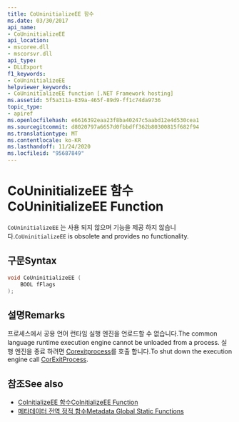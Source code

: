 ```yaml
---
title: CoUninitializeEE 함수
ms.date: 03/30/2017
api_name:
- CoUninitializeEE
api_location:
- mscoree.dll
- mscorsvr.dll
api_type:
- DLLExport
f1_keywords:
- CoUninitializeEE
helpviewer_keywords:
- CoUninitializeEE function [.NET Framework hosting]
ms.assetid: 5f5a311a-839a-465f-89d9-ff1c74da9736
topic_type:
- apiref
ms.openlocfilehash: e6616392eaa23f8ba40247c5aabd12e4d530cea1
ms.sourcegitcommit: d8020797a6657d0fbbdff362b80300815f682f94
ms.translationtype: MT
ms.contentlocale: ko-KR
ms.lasthandoff: 11/24/2020
ms.locfileid: "95687849"
---
```

# <a name="couninitializeee-function"></a><span data-ttu-id="2a276-102">CoUninitializeEE 함수</span><span class="sxs-lookup"><span data-stu-id="2a276-102">CoUninitializeEE Function</span></span>

<span data-ttu-id="2a276-103">`CoUninitializeEE` 는 사용 되지 않으며 기능을 제공 하지 않습니다.</span><span class="sxs-lookup"><span data-stu-id="2a276-103">`CoUninitializeEE` is obsolete and provides no functionality.</span></span>  
  
## <a name="syntax"></a><span data-ttu-id="2a276-104">구문</span><span class="sxs-lookup"><span data-stu-id="2a276-104">Syntax</span></span>  
  
```cpp  
void CoUninitializeEE (  
    BOOL fFlags  
);  
```  
  
## <a name="remarks"></a><span data-ttu-id="2a276-105">설명</span><span class="sxs-lookup"><span data-stu-id="2a276-105">Remarks</span></span>  

 <span data-ttu-id="2a276-106">프로세스에서 공용 언어 런타임 실행 엔진을 언로드할 수 없습니다.</span><span class="sxs-lookup"><span data-stu-id="2a276-106">The common language runtime execution engine cannot be unloaded from a process.</span></span> <span data-ttu-id="2a276-107">실행 엔진을 종료 하려면 [Corexitprocess](corexitprocess-function.md)를 호출 합니다.</span><span class="sxs-lookup"><span data-stu-id="2a276-107">To shut down the execution engine call [CorExitProcess](corexitprocess-function.md).</span></span>  
  
## <a name="see-also"></a><span data-ttu-id="2a276-108">참조</span><span class="sxs-lookup"><span data-stu-id="2a276-108">See also</span></span>

- [<span data-ttu-id="2a276-109">CoInitializeEE 함수</span><span class="sxs-lookup"><span data-stu-id="2a276-109">CoInitializeEE Function</span></span>](coinitializeee-function.md)
- [<span data-ttu-id="2a276-110">메타데이터 전역 정적 함수</span><span class="sxs-lookup"><span data-stu-id="2a276-110">Metadata Global Static Functions</span></span>](../metadata/metadata-global-static-functions.md)
